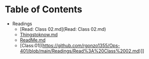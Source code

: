 # Table of Contents

- Readings
    - [Read: Class 02.md](Read: Class 02.md)
    - [Thingstoknow.md](Thingstoknow.md)
    - [ReadMe.md](ReadMe.md)
    - [Class:01[(https://github.com/rgonzo1355/Ops-401/blob/main/Readings/Read%3A%20Class%2002.md)]]